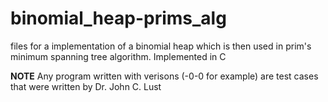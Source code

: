 # binomial_heap-prims_alg
files for a implementation of a binomial heap which is then used in prim's minimum spanning tree algorithm. Implemented in C


**NOTE**
Any program written with verisons (-0-0 for example) are test cases that were written by Dr. John C. Lust

